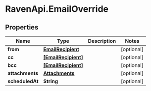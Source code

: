 # RavenApi.EmailOverride

## Properties
Name | Type | Description | Notes
------------ | ------------- | ------------- | -------------
**from** | [**EmailRecipient**](EmailRecipient.md) |  | [optional] 
**cc** | [**[EmailRecipient]**](EmailRecipient.md) |  | [optional] 
**bcc** | [**[EmailRecipient]**](EmailRecipient.md) |  | [optional] 
**attachments** | [**Attachments**](Attachments.md) |  | [optional] 
**scheduledAt** | **String** |  | [optional] 


